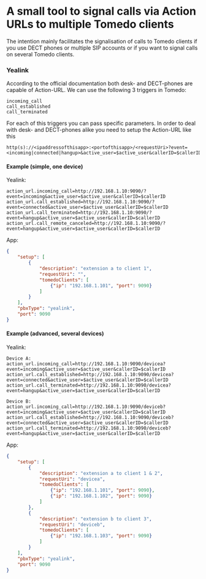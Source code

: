 # A small tool to signal calls via Action URLs to multiple Tomedo clients

The intention mainly facilitates the signalisation of calls to Tomedo clients if you use DECT phones or multiple SIP accounts or if you want to signal calls on several Tomedo clients.

### Yealink

According to the official documentation both desk- and DECT-phones are capable of Action-URL. We can use the following 3 triggers in Tomedo:

```
incoming_call
call_established
call_terminated
```

For each of this triggers you can pass specific parameters. In order to deal with desk- and DECT-phones alike you need to setup the Action-URL like this

```
http(s)://<ipaddressofthisapp>:<portofthisapp>/<requestUri>?event=<incoming|connected|hangup>&active_user=$active_user&callerID=$callerID
```

#### Example (simple, one device)

Yealink:

```
action_url.incoming_call=http://192.168.1.10:9090/?event=incoming&active_user=$active_user&callerID=$callerID
action_url.call_established=http://192.168.1.10:9090/?event=connected&active_user=$active_user&callerID=$callerID
action_url.call_terminated=http://192.168.1.10:9090/?event=hangup&active_user=$active_user&callerID=$callerID
action_url.call_remote_canceled=http://192.168.1.10:9090/?event=hangup&active_user=$active_user&callerID=$callerID
```

App:

```json
{
    "setup": [
        {
            "description": "extension a to client 1",
            "requestUri": "",
            "tomedoClients": [
                {"ip": "192.168.1.101", "port": 9090}
            ]
        }
    ],
    "pbxType": "yealink",
    "port": 9090
}
```

#### Example (advanced, several devices)

Yealink:

```
Device A:
action_url.incoming_call=http://192.168.1.10:9090/devicea?event=incoming&active_user=$active_user&callerID=$callerID
action_url.call_established=http://192.168.1.10:9090/devicea?event=connected&active_user=$active_user&callerID=$callerID
action_url.call_terminated=http://192.168.1.10:9090/devicea?event=hangup&active_user=$active_user&callerID=$callerID

Device B:
action_url.incoming_call=http://192.168.1.10:9090/deviceb?event=incoming&active_user=$active_user&callerID=$callerID
action_url.call_established=http://192.168.1.10:9090/deviceb?event=connected&active_user=$active_user&callerID=$callerID
action_url.call_terminated=http://192.168.1.10:9090/deviceb?event=hangup&active_user=$active_user&callerID=$callerID
```

App:

```json
{
    "setup": [
        {
            "description": "extension a to client 1 & 2",
            "requestUri": "devicea",
            "tomedoClients": [
                {"ip": "192.168.1.101", "port": 9090},
                {"ip": "192.168.1.102", "port": 9090}
            ]
        },
        {
            "description": "extension b to client 3",
            "requestUri": "deviceb",
            "tomedoClients": [
                {"ip": "192.168.1.103", "port": 9090}
            ]
        }
    ],
    "pbxType": "yealink",
    "port": 9090
}
```